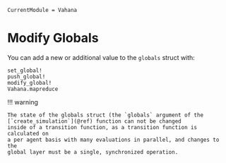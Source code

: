 ```@meta
CurrentModule = Vahana
```

# Modify Globals 

You can add a new or additional value to the `globals` struct with:

```@docs
set_global!
push_global!
modify_global!
Vahana.mapreduce
```

!!! warning

	The state of the globals struct (the `globals` argument of the 
	[`create_simulation`](@ref) function can not be changed 
	inside of a transition function, as a transition function is calculated on 
	a per agent basis with many evaluations in parallel, and changes to the
	global layer must be a single, synchronized operation.

